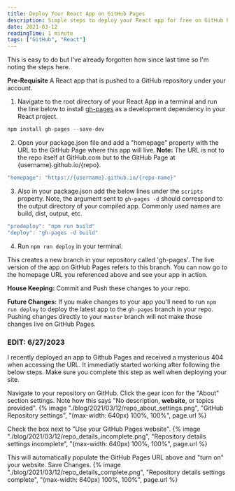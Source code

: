 ```yaml
---
title: Deploy Your React App on GitHub Pages
description: Simple steps to deploy your React app for free on GitHub Pages
date: 2021-03-12
readingTime: 1 minute
tags: ["GitHub", "React"]
---
```


This is easy to do but I've already forgotten how since last time so I'm noting the steps here.

**Pre-Requisite** A React app that is pushed to a GitHub repository under your account.

1. Navigate to the root directory of your React App in a terminal and run the line below to install [gh-pages](https://github.com/tschaub/gh-pages) as a development dependency in your React project.

```js
npm install gh-pages --save-dev
```

2. Open your package.json file and add a "homepage" property with the URL to the GitHub Page where this app will live. **Note:** The URL is not to the repo itself at GitHub.com but to the GitHub Page at {username}.github.io/{repo}.

```js
"homepage": "https://{username}.github.io/{repo-name}"
```

3. Also in your package.json add the below lines under the `scripts` property. Note, the argument sent to `gh-pages -d` should correspond to the output directory of your compiled app. Commonly used names are build, dist, output, etc.

```js
"predeploy": "npm run build"
"deploy": "gh-pages -d build"
```

4. Run `npm run deploy` in your terminal.

This creates a new branch in your repository called 'gh-pages'. The live version of the app on GitHub Pages refers to this branch. You can now go to the homepage URL you referenced above and see your app in action.

**House Keeping:** Commit and Push these changes to your repo.

**Future Changes:** If you make changes to your app you'll need to run `npm run deploy` to deploy the latest app to the `gh-pages` branch in your repo. Pushing changes directly to your `master` branch will not make those changes live on GitHub Pages.

### **EDIT: 6/27/2023**

I recently deployed an app to Github Pages and received a mysterious 404 when accessing the URL. It immediatly started working after following the below steps. Make sure you complete this step as well when deploying your site.

Navigate to your repository on GitHub. Click the gear icon for the "About" section settings. Note how this says "No description, **website**, or topics provided".
{% image "./blog/2021/03/12/repo_about_settings.png", "GitHub Repository settings", "(max-width: 640px) 100%, 100%", page.url %}

Check the box next to "Use your GitHub Pages website".
{% image "./blog/2021/03/12/repo_details_incomplete.png", "Repository details settings incomplete", "(max-width: 640px) 100%, 100%", page.url %}

This will automatically populate the GitHub Pages URL above and "turn on" your website. Save Changes.
{% image "./blog/2021/03/12/repo_details_complete.png", "Repository details settings complete", "(max-width: 640px) 100%, 100%", page.url %}
